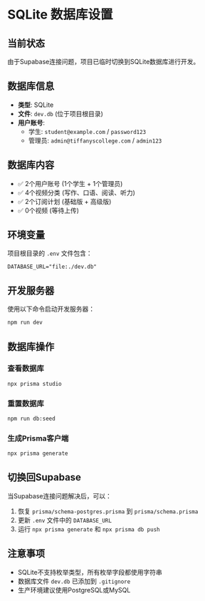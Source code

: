 # SQLite 数据库设置

## 当前状态

由于Supabase连接问题，项目已临时切换到SQLite数据库进行开发。

## 数据库信息

- **类型**: SQLite
- **文件**: `dev.db` (位于项目根目录)
- **用户账号**:
  - 学生: `student@example.com` / `password123`
  - 管理员: `admin@tiffanyscollege.com` / `admin123`

## 数据库内容

- ✅ 2个用户账号 (1个学生 + 1个管理员)
- ✅ 4个视频分类 (写作、口语、阅读、听力)
- ✅ 2个订阅计划 (基础版 + 高级版)
- ✅ 0个视频 (等待上传)

## 环境变量

项目根目录的 `.env` 文件包含：
```
DATABASE_URL="file:./dev.db"
```

## 开发服务器

使用以下命令启动开发服务器：
```bash
npm run dev
```

## 数据库操作

### 查看数据库
```bash
npx prisma studio
```

### 重置数据库
```bash
npm run db:seed
```

### 生成Prisma客户端
```bash
npx prisma generate
```

## 切换回Supabase

当Supabase连接问题解决后，可以：

1. 恢复 `prisma/schema-postgres.prisma` 到 `prisma/schema.prisma`
2. 更新 `.env` 文件中的 `DATABASE_URL`
3. 运行 `npx prisma generate` 和 `npx prisma db push`

## 注意事项

- SQLite不支持枚举类型，所有枚举字段都使用字符串
- 数据库文件 `dev.db` 已添加到 `.gitignore`
- 生产环境建议使用PostgreSQL或MySQL
